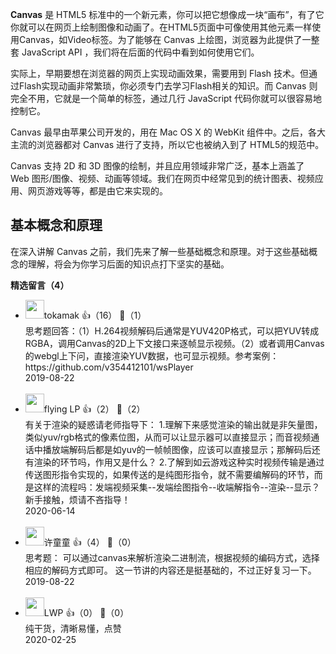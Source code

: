 **Canvas** 是 HTML5 标准中的一个新元素，你可以把它想像成一块“画布”，有了它你就可以在网页上绘制图像和动画了。在HTML5页面中可像使用其他元素一样使用Canvas，如Video标签。为了能够在 Canvas 上绘图，浏览器为此提供了一整套 JavaScript API ，我们将在后面的代码中看到如何使用它们。

实际上，早期要想在浏览器的网页上实现动画效果，需要用到 Flash 技术。但通过Flash实现动画非常繁琐，你必须专门去学习Flash相关的知识。而 Canvas 则完全不用，它就是一个简单的标签，通过几行 JavaScript 代码你就可以很容易地控制它。

Canvas 最早由苹果公司开发的，用在 Mac OS X 的 WebKit 组件中。之后，各大主流的浏览器都对 Canvas 进行了支持，所以它也被纳入到了 HTML5的规范中。

Canvas 支持 2D 和 3D 图像的绘制，并且应用领域非常广泛，基本上涵盖了 Web 图形/图像、视频、动画等领域。我们在网页中经常见到的统计图表、视频应用、网页游戏等等，都是由它来实现的。

## 基本概念和原理

在深入讲解 Canvas 之前，我们先来了解一些基础概念和原理。对于这些基础概念的理解，将会为你学习后面的知识点打下坚实的基础。
<div><strong>精选留言（4）</strong></div><ul>
<li><img src="https://static001.geekbang.org/account/avatar/00/0f/fb/2d/e6548e48.jpg" width="30px"><span>tokamak</span> 👍（16） 💬（1）<div>思考题回答：（1）H.264视频解码后通常是YUV420P格式，可以把YUV转成RGBA，调用Canvas的2D上下文接口来逐帧显示视频。（2）或者调用Canvas的webgl上下问，直接渲染YUV数据，也可显示视频。参考案例：https:&#47;&#47;github.com&#47;v354412101&#47;wsPlayer</div>2019-08-22</li><br/><li><img src="https://static001.geekbang.org/account/avatar/00/17/69/65/7622ac40.jpg" width="30px"><span>flying LP</span> 👍（2） 💬（2）<div>有关于渲染的疑惑请老师指导下：
1.理解下来感觉渲染的输出就是非矢量图，类似yuv&#47;rgb格式的像素位图，从而可以让显示器可以直接显示；而音视频通话中播放端解码后都是如yuv的一帧帧图像，应该可以直接显示；那解码后还有渲染的环节吗，作用又是什么？
2.了解到如云游戏这种实时视频传输是通过传送图形指令实现的，如果传送的是纯图形指令，就不需要编解码的环节，而是这样的流程吗：发端视频采集--发端绘图指令--收端解指令--渲染--显示？
新手接触，烦请不吝指导！</div>2020-06-14</li><br/><li><img src="https://static001.geekbang.org/account/avatar/00/0f/4d/fd/0aa0e39f.jpg" width="30px"><span>许童童</span> 👍（4） 💬（0）<div>思考题：
可以通过canvas来解析渲染二进制流，根据视频的编码方式，选择相应的解码方式即可。
这一节讲的内容还是挺基础的，不过正好复习一下。</div>2019-08-22</li><br/><li><img src="https://static001.geekbang.org/account/avatar/00/11/42/4b/fa2dc54c.jpg" width="30px"><span>LWP</span> 👍（0） 💬（0）<div>纯干货，清晰易懂，点赞 </div>2020-02-25</li><br/>
</ul>